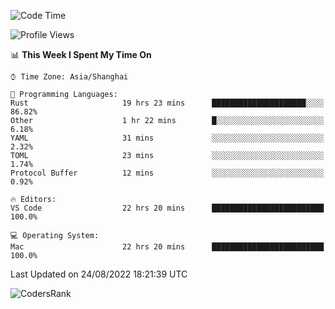 <!--START_SECTION:waka-->
![Code Time](http://img.shields.io/badge/Code%20Time-1%2C652%20hrs%2036%20mins-blue)

![Profile Views](http://img.shields.io/badge/Profile%20Views-15-blue)

📊 **This Week I Spent My Time On** 

```text
⌚︎ Time Zone: Asia/Shanghai

💬 Programming Languages: 
Rust                     19 hrs 23 mins      █████████████████████░░░░   86.82% 
Other                    1 hr 22 mins        █░░░░░░░░░░░░░░░░░░░░░░░░   6.18% 
YAML                     31 mins             ░░░░░░░░░░░░░░░░░░░░░░░░░   2.32% 
TOML                     23 mins             ░░░░░░░░░░░░░░░░░░░░░░░░░   1.74% 
Protocol Buffer          12 mins             ░░░░░░░░░░░░░░░░░░░░░░░░░   0.92%

🔥 Editors: 
VS Code                  22 hrs 20 mins      █████████████████████████   100.0%

💻 Operating System: 
Mac                      22 hrs 20 mins      █████████████████████████   100.0%

```


 Last Updated on 24/08/2022 18:21:39 UTC
<!--END_SECTION:waka-->

![CodersRank](https://cr-skills-chart-widget.azurewebsites.net/api/api?username=BugenZhao&padding=16&tooltip=true&branding=false&sort-by-score=true&skills=Rust%2C%20Swift%2C%20C%2C%20TypeScript%2C%20Java%2C%20Go%2C%20Dart%2C%20C%2B%2B%2C%20Python%2C%20Assembly%2C%20Shell%2C%20Kotlin)
